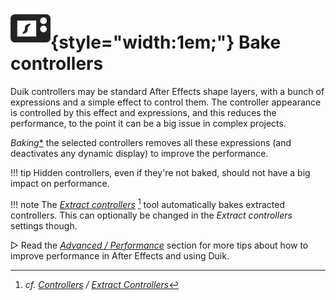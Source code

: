 # ![](../../../img/duik/icons/bake.svg){style="width:1em;"} Bake controllers

Duik controllers may be standard After Effects shape layers, with a bunch of expressions and a simple effect to control them. The controller appearance is controlled by this effect and expressions, and this reduces the performance, to the point it can be a big issue in complex projects.

*Baking*[*](../../../misc/glossary.md) the selected controllers removes all these expressions (and deactivates any dynamic display) to improve the performance.

!!! tip
    Hidden controllers, even if they're not baked, should not have a big impact on performance.

!!! note
    The [*Extract controllers*](../extract.md)&nbsp;[^1] tool automatically bakes extracted controllers. This can optionally be changed in the *Extract controllers* settings though.

▷ Read the [*Advanced / Performance*](../../../advanced/performance.md) section for more tips about how to improve performance in After Effects and using Duik.

[^1]: *cf. [Controllers](../index.md) / [Extract Controllers](../extract.md)*
